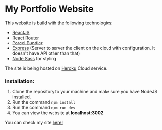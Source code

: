 # My Portfolio Website
This website is build with the following technologies:

 - [ReactJS](https://reactjs.org/)
 - [React Router](https://github.com/ReactTraining/react-router)
 - [Parcel Bundler](https://parceljs.org/)
 - [Express](https://expressjs.com/) (Server to server the client on the cloud with configuration. It doesn't have API other than that)
 - [Node Sass](https://github.com/sass/node-sass) for styling

The site is being hosted on [Heroku](https://www.heroku.com/) Cloud service.


### Installation:

 1. Clone the repository to your machine and make sure you have NodeJS installed.
 2. Run the command `npm install`
 3. Run the command `npm run dev`
 4. You can view the website at **localhost:3002**

You can check my site [here!](www.omriyahoo.com)